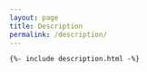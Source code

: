 ```yaml
---
layout: page
title: Description
permalink: /description/
---
```


    {%- include description.html -%}
